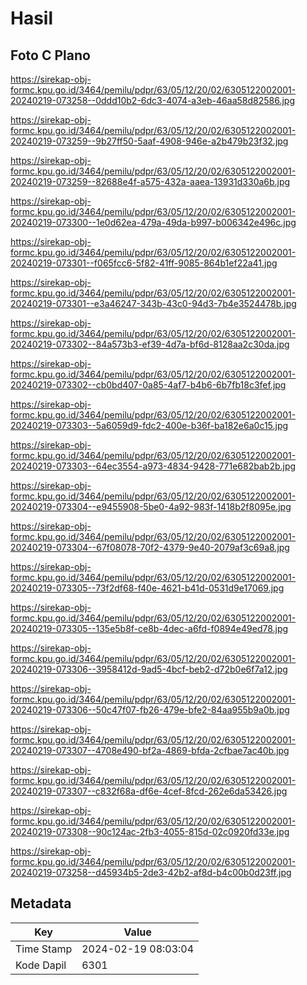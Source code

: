 # Hasil

## Foto C Plano

https://sirekap-obj-formc.kpu.go.id/3464/pemilu/pdpr/63/05/12/20/02/6305122002001-20240219-073258--0ddd10b2-6dc3-4074-a3eb-46aa58d82586.jpg

https://sirekap-obj-formc.kpu.go.id/3464/pemilu/pdpr/63/05/12/20/02/6305122002001-20240219-073259--9b27ff50-5aaf-4908-946e-a2b479b23f32.jpg

https://sirekap-obj-formc.kpu.go.id/3464/pemilu/pdpr/63/05/12/20/02/6305122002001-20240219-073259--82688e4f-a575-432a-aaea-13931d330a6b.jpg

https://sirekap-obj-formc.kpu.go.id/3464/pemilu/pdpr/63/05/12/20/02/6305122002001-20240219-073300--1e0d62ea-479a-49da-b997-b006342e496c.jpg

https://sirekap-obj-formc.kpu.go.id/3464/pemilu/pdpr/63/05/12/20/02/6305122002001-20240219-073301--f065fcc6-5f82-41ff-9085-864b1ef22a41.jpg

https://sirekap-obj-formc.kpu.go.id/3464/pemilu/pdpr/63/05/12/20/02/6305122002001-20240219-073301--e3a46247-343b-43c0-94d3-7b4e3524478b.jpg

https://sirekap-obj-formc.kpu.go.id/3464/pemilu/pdpr/63/05/12/20/02/6305122002001-20240219-073302--84a573b3-ef39-4d7a-bf6d-8128aa2c30da.jpg

https://sirekap-obj-formc.kpu.go.id/3464/pemilu/pdpr/63/05/12/20/02/6305122002001-20240219-073302--cb0bd407-0a85-4af7-b4b6-6b7fb18c3fef.jpg

https://sirekap-obj-formc.kpu.go.id/3464/pemilu/pdpr/63/05/12/20/02/6305122002001-20240219-073303--5a6059d9-fdc2-400e-b36f-ba182e6a0c15.jpg

https://sirekap-obj-formc.kpu.go.id/3464/pemilu/pdpr/63/05/12/20/02/6305122002001-20240219-073303--64ec3554-a973-4834-9428-771e682bab2b.jpg

https://sirekap-obj-formc.kpu.go.id/3464/pemilu/pdpr/63/05/12/20/02/6305122002001-20240219-073304--e9455908-5be0-4a92-983f-1418b2f8095e.jpg

https://sirekap-obj-formc.kpu.go.id/3464/pemilu/pdpr/63/05/12/20/02/6305122002001-20240219-073304--67f08078-70f2-4379-9e40-2079af3c69a8.jpg

https://sirekap-obj-formc.kpu.go.id/3464/pemilu/pdpr/63/05/12/20/02/6305122002001-20240219-073305--73f2df68-f40e-4621-b41d-0531d9e17069.jpg

https://sirekap-obj-formc.kpu.go.id/3464/pemilu/pdpr/63/05/12/20/02/6305122002001-20240219-073305--135e5b8f-ce8b-4dec-a6fd-f0894e49ed78.jpg

https://sirekap-obj-formc.kpu.go.id/3464/pemilu/pdpr/63/05/12/20/02/6305122002001-20240219-073306--3958412d-9ad5-4bcf-beb2-d72b0e6f7a12.jpg

https://sirekap-obj-formc.kpu.go.id/3464/pemilu/pdpr/63/05/12/20/02/6305122002001-20240219-073306--50c47f07-fb26-479e-bfe2-84aa955b9a0b.jpg

https://sirekap-obj-formc.kpu.go.id/3464/pemilu/pdpr/63/05/12/20/02/6305122002001-20240219-073307--4708e490-bf2a-4869-bfda-2cfbae7ac40b.jpg

https://sirekap-obj-formc.kpu.go.id/3464/pemilu/pdpr/63/05/12/20/02/6305122002001-20240219-073307--c832f68a-df6e-4cef-8fcd-262e6da53426.jpg

https://sirekap-obj-formc.kpu.go.id/3464/pemilu/pdpr/63/05/12/20/02/6305122002001-20240219-073308--90c124ac-2fb3-4055-815d-02c0920fd33e.jpg

https://sirekap-obj-formc.kpu.go.id/3464/pemilu/pdpr/63/05/12/20/02/6305122002001-20240219-073258--d45934b5-2de3-42b2-af8d-b4c00b0d23ff.jpg


## Metadata

| Key        | Value               |
| ---------- | ------------------- |
| Time Stamp | 2024-02-19 08:03:04 |
| Kode Dapil | 6301                |



